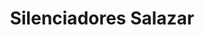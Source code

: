---
title: "Silenciadores Salazar"
url: /quito/silenciadores-salazar/
shop: reparación de automóviles
---